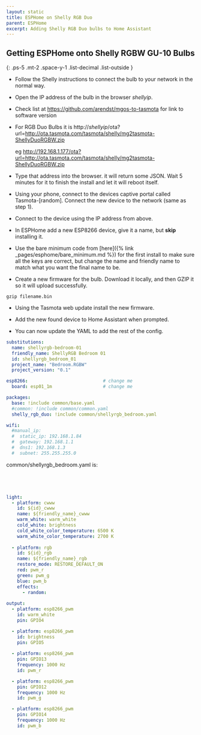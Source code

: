 ```yaml
---
layout: static
title: ESPHome on Shelly RGB Duo
parent: ESPHome
excerpt: Adding Shelly RGB Duo bulbs to Home Assistant
---
```

## Getting ESPHome onto Shelly RGBW GU-10 Bulbs 

{: .ps-5 .mt-2 .space-y-1 .list-decimal .list-outside }

* Follow the Shelly instructions to connect the bulb to your network in the normal way.

* Open the IP address of the bulb in the browser *shellyip*.

* Check list at https://github.com/arendst/mgos-to-tasmota for link to software version

* For RGB Duo Bulbs it is http://*shellyip*/ota?url=http://ota.tasmota.com/tasmota/shelly/mg2tasmota-ShellyDuoRGBW.zip

    eg http://192.168.1.177/ota?url=http://ota.tasmota.com/tasmota/shelly/mg2tasmota-ShellyDuoRGBW.zip

* Type that address into the browser. it will return some JSON. Wait 5 minutes for it to finish the install and let it will reboot itself.

* Using your phone, connect to the devices captive portal called Tasmota-[random]. Connect the new device to the network (same as step 1).

* Connect to the device using the IP address from above.

* In ESPHome add a new ESP8266 device, give it a name, but **skip** installing it.

* Use the bare minimum code from [here]({% link _pages/esphome/bare_minimum.md %}) for the first install to make sure all the keys are correct, but change the name and friendly name to match what you want the final name to be.

* Create a new firmware for the bulb. Download it locally, and then GZIP it so it will upload successfully. 
```shell
gzip filename.bin
```

* Using the Tasmota web update install the new firmware.

* Add the new found device to Home Assistant when prompted.

* You can now update the YAML to add the rest of the config.


```yaml
substitutions:
  name: shellyrgb-bedroom-01
  friendly_name: ShellyRGB Bedroom 01
  id: shellyrgb_bedroom_01
  project_name: "Bedroom.RGBW"
  project_version: "0.1"

esp8266:                            # change me
  board: esp01_1m                   # change me

packages:
  base: !include common/base.yaml
  #common: !include common/common.yaml
  shelly_rgb_duo: !include common/shellyrgb_bedroom.yaml

wifi:
  #manual_ip:
  #  static_ip: 192.168.1.84
  #  gateway: 192.168.1.1
  #  dns1: 192.168.1.3
  #  subnet: 255.255.255.0


```

common/shellyrgb_bedroom.yaml is:

```yaml



  
light:
  - platform: cwww
    id: ${id}_cwww
    name: ${friendly_name}_cwww
    warm_white: warm_white
    cold_white: brightness
    cold_white_color_temperature: 6500 K
    warm_white_color_temperature: 2700 K
  
  - platform: rgb
    id: ${id}_rgb
    name: ${friendly_name}_rgb
    restore_mode: RESTORE_DEFAULT_ON
    red: pwm_r
    green: pwm_g
    blue: pwm_b
    effects:
      - random:
      
output:
  - platform: esp8266_pwm
    id: warm_white
    pin: GPIO4

  - platform: esp8266_pwm
    id: brightness
    pin: GPIO5    
  
  - platform: esp8266_pwm
    pin: GPIO13
    frequency: 1000 Hz
    id: pwm_r

  - platform: esp8266_pwm
    pin: GPIO12
    frequency: 1000 Hz
    id: pwm_g

  - platform: esp8266_pwm
    pin: GPIO14
    frequency: 1000 Hz
    id: pwm_b


```